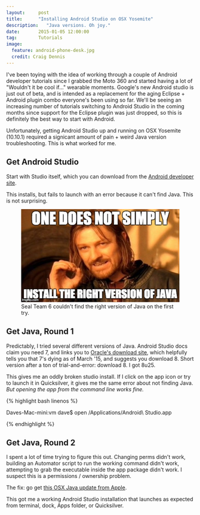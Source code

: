 ```yaml
---
layout:     post
title:      "Installing Android Studio on OSX Yosemite"
description:   "Java versions. Oh joy."
date:       2015-01-05 12:00:00
tag: 		Tutorials
image:
  feature: android-phone-desk.jpg
  credit: Craig Dennis
---
```


I've been toying with the idea of working through a couple of Android developer tutorials since I grabbed the Moto 360 and started having a lot of "Wouldn't it be cool if..." wearable moments. Google's new Android studio is just out of beta, and is intended as a replacement for the aging Eclipse + Android plugin combo everyone's been using so far. We'll be seeing an increasing number of tutorials switching to Android Studio in the coming months since support for the Eclipse plugin was just dropped, so this is definitely the best way to start with Android. 

Unfortunately, getting Android Studio up and running on OSX Yosemite (10.10.1) required a signicant amount of pain + weird Java version troubleshooting. This is what worked for me. 

<h2 class="section-heading">Get Android Studio</h2>

Start with Studio itself, which you can download from the <a href="http://developer.android.com/sdk/index.html">Android developer site</a>.

This installs, but fails to launch with an error because it can't find Java. This is not surprising. 

<figure>
  <img src="/img/java-yosemite-meme.jpg" alt="Meme: One does not simply install the right version of Java."
  <figcaption>Seal Team 6 couldn't find the right version of Java on the first try.</figcaption>
</figure>

<h2 class="section-heading">Get Java, Round 1</h2>

Predictably, I tried several different versions of Java. Android Studio docs claim you need 7, and links you to <a href="http://www.oracle.com/technetwork/java/javase/downloads/index.html">Oracle's download site</a>, which helpfully tells you that 7's dying as of March '15, and suggests you download 8. Short version after a ton of trial-and-error: download 8. I got 8u25.

This gives me an oddly broken studio install. If I click on the app icon or try to launch it in Quicksilver, it gives me the same error about not finding Java. <em>But opening the app from the command line works fine.</em> 

{% highlight bash linenos %}

Daves-Mac-mini:vm dave$ open /Applications/Android\ Studio.app

{% endhighlight %}

<h2 class="section-heading">Get Java, Round 2</h2>

I spent a lot of time trying to figure this out. Changing perms didn't work, building an Automator script to run the working command didn't work, attempting to grab the executable inside the app package didn't work. I suspect this is a permissions / ownership problem. 

The fix: go get <a href="http://support.apple.com/kb/DL1572?viewlocale=en_US&locale=en_US">this OSX Java update from Apple</a>. 

This got me a working Android Studio installation that launches as expected from terminal, dock, Apps folder, or Quicksilver. 